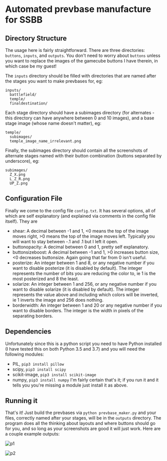 # Automated prevbase manufacture for SSBB
## Directory Structure
The usage here is fairly straightforward. There are three directories: `buttons`, `inputs`, and `outputs`. You don't need to worry about `buttons` unless you want to replace the images of the gamecube buttons I have therein, in which case be my guest!

The `inputs` directory should be filled with directories that are named after the stages you want to make prevbases for, eg:

```
inputs/
  battlefield/
  temple/
  finaldestination/
```

Each stage directory should have a subimages directory (for alternates - this directory can have anywhere between 0 and 10 images), and a base stage image (whose name doesn't matter), eg:

```
temple/
  subimages/
  temple_image_name_irrelevant.png
```
 
Finally, the subimages directory should contain all the screenshots of alternate stages named with their button combination (buttons separated by underscore), eg:

```
subimages/
  Z_X.png
  L_Z_R.png
  UP_Z.png
```

## Configuration File
Finally we come to the config file `config.txt`. It has several options, all of which are self explanatory (and explained via comments in the config file itself). They are

  * shear: A decimal between -1 and 1, <0 means the top of the image
  moves right, >0 means the top of the image moves left. Typically
  you will want to stay between -.1 and .1 but I left it open.
  * buttonopacity: A decimal between 0 and 1, pretty self explanatory.
  * buttonsizeboost: A decimal between -1 and 1, >0 increases button size, <0 decreases buttonsize. Again going that far from 0 isn't useful.
  * posterize: An integer between 1 and 8, or any negative number if you want to disable posterize (it is disabled by default). The integer represents the number of bits you are reducing the color to, ie 1 is the most posterized and 8 the least. 
  * solarize: An integer between 1 and 256, or any negative number if you want to disable solarize (it is disabled by default). The integer represents the value above and including which colors will be inverted, ie 1 inverts the image and 256 does nothing.
  * borderwidth: An integer between 1 and 20 or any negative number if you want to disable borders. The integer is the width in pixels of the separating borders.

## Dependencies
Unfortunately since this is a python script you need to have Python installed (I have tested this on both Python 3.5 and 3.7) and you will need the following modules:
  * PIL, `pip3 install pillow`
  * scipy, `pip3 install scipy`
  * scikit-image, `pip3 install scikit-image`
  * numpy, `pip3 install numpy`
I'm fairly certain that's it; if you run it and it tells you you're missing a module just install it as above.

## Running it
That's it! Just build the prevbases via `python prevbase_maker.py` and your files, correctly named after your stages, will be in the `outputs` directory. The program does all the thinking about layouts and where buttons should go for you, and so long as your screenshots are good it will just work. Here are a couple example outputs:

![p1](https://i.ibb.co/myrfYqj/battlefield.png)

![p2](https://i.ibb.co/0BMRZfv/finaldestination.png)